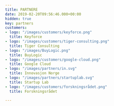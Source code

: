 ```yaml
---
title: PARTNERE
date: 2019-02-20T09:56:46.000+00:00
hidden: true
key: partners
customers:
- logo: "/images/customers/keyforce.png"
  title: Keyforce
- logo: "/images/customers/tiger-consulting.png"
  title: Tiger Consulting
- logo: "/images/BuyLogic.png"
  title: BuyLogic
- logo: "/images/customers/google-cloud.png"
  title: Google Cloud
- logo: "/images/partners/in.svg"
  title: Innovasjon Norge
- logo: "/images/partners/startuplab.svg"
  title: Startup Lab
- logo: "/images/customers/forskningsrådet.png"
  title: Forskningsrådet

---
```

